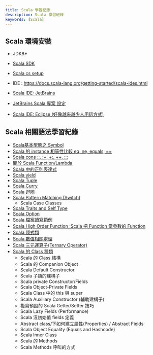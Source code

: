 ```yaml
---
title: Scala 學習紀錄
description: Scala 學習紀錄
keywords: [Scala]
---
```


## Scala 環境安裝
* JDK8+
* [Scala SDK](https://www.scala-lang.org/)
* [Scala cs setup](https://www.scala-lang.org/download/)

* IDE : https://docs.scala-lang.org/getting-started/scala-ides.html
* [Scala IDE: JetBrains](./Scala_IDE_JetBrains)
* [JetBrains Scala 專案 設定](./Create_JetBrains_Scala_Maven_Project)
* [Scala IDE: Eclipse \(好像越來越少人用這方式)](./Scala_IDE_Eclipse)


## Scala 相關語法學習紀錄
* [Scala基本型態之 Symbol](./Scala_Symbol)
* [Scala 的 instance 相等性比較 eq, ne, equals, ==](./Scala_Instance_equals)
* [Scala cons ::, :+, +:, ++, :::](./Scala_Cons)
* [關於 Scala Function/Lambda](./Scala_Function_Lambda)
* [Scala 中的正則表達式](./Scala_Regex)
* [Scala yield](./Scala_Yield)
* [Scala Tuple](./Scala_Tuple)
* [Scala Curry](./Scala_Curry)
* [Scala 迴圈](./Scala_Loop)
* [Scala Pattern Matching \(Switch)](./Scala_Switch)
    * Scala Case Classes
* [Scala Traits and Self Type](./Scala_Trait_SelfType)
* [Scala Option](./Scala_Option)
* [Scala 檔案讀寫範例](./Scala_File_Read_Write)
* [Scala High Order Function :Scala 把 Function 當參數的 Function](./Scala_High_Order_Function)
* [Scala 隱式類](./Scala_Implicit_Class)
* [Scala 數值相關處理](./Scala_Numeric_Operation)
* [Scala 三元運算子\(Ternary Operator)](./Scala_Ternary_Operator)
* [Scala 的 Class 種類](./Scala_Class)
    * Scala 的 Class 結構
    * Scala 的 Companion Object
    * Scala Default Constructor
    * Scala 子類的建構子
    * Scala private Constructor/Fields
    * Scala Object-Private Fields
    * Scala Class 中的 this 與 super
    * Scala Auxiliary Constructor \(輔助建構子)
    * 複寫預設的 Scala Getter/Setter 技巧
    * Scala Lazy Fields \(Performance)
    * Scala 沒初始值 fields 定義
    * Abstract class/下如何建立屬性\(Properties) / Abstract Fields
    * Scala Object Equality \(Equals and Hashcode)
    * Scala Inner Class
    * Scala 的 Methods
    * Scala Methods 呼叫的方式